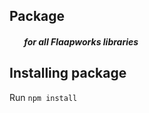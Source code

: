 ## Package
##### &nbsp;&nbsp;&nbsp;&nbsp;&nbsp;&nbsp; for all Flaapworks libraries

Installing package
----------------
Run `npm install`
